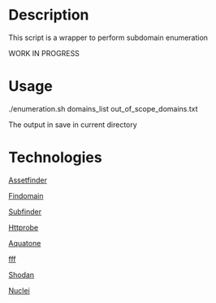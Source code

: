 # Description
This script is a wrapper to perform subdomain enumeration

WORK IN PROGRESS

# Usage
./enumeration.sh domains_list out_of_scope_domains.txt

The output in save in current directory


# Technologies
[Assetfinder](https://github.com/tomnomnom/assetfinder)

[Findomain](https://github.com/Findomain/Findomain)

[Subfinder](https://github.com/projectdiscovery/subfinder)

[Httprobe](https://github.com/tomnomnom/httprobe)

[Aquatone](https://github.com/michenriksen/aquatone)

[fff](https://github.com/tomnomnom/fff)

[Shodan](https://github.com/achillean/shodan-python)

[Nuclei](https://github.com/projectdiscovery/nuclei)


